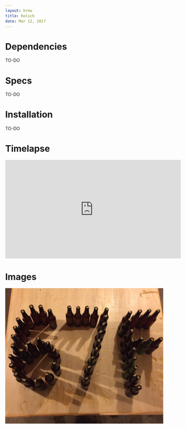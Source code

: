 ```yaml
---
layout: brew
title: Kolsch
date: Mar 12, 2017
---
```


# Dependencies

TO-DO

# Specs

TO-DO

# Installation

TO-DO

# Timelapse
<iframe width="560" height="315" src="https://www.youtube.com/embed/h_BBgpxbBlw?ecver=1" frameborder="0" allowfullscreen></iframe>

# Images
![67f](../imgs/kolsch_mar_17/IMG_1397.jpg)
